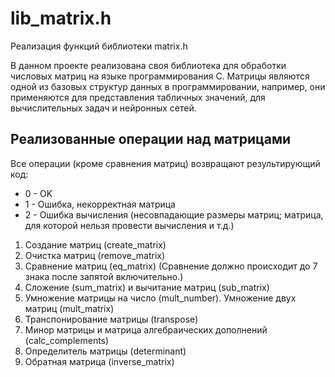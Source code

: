 # lib_matrix.h

Реализация функций библиотеки matrix.h

В данном проекте реализована своя библиотека для обработки числовых матриц на языке программирования С. Матрицы являются одной из базовых структур данных в программировании, например, они применяются для представления табличных значений, для вычислительных задач и нейронных сетей.  


## Реализованные операции над матрицами 

Все операции (кроме сравнения матриц) возвращают результирующий код:  
- 0 - OK
- 1 - Ошибка, некорректная матрица   
- 2 - Ошибка вычисления (несовпадающие размеры матриц; матрица, для которой нельзя провести вычисления и т.д.)

1. Создание матриц (create_matrix)
2. Очистка матриц (remove_matrix)
3. Сравнение матриц (eq_matrix) (Сравнение должно происходит до 7 знака после запятой включительно.)
4. Сложение (sum_matrix) и вычитание матриц (sub_matrix)
5. Умножение матрицы на число (mult_number). Умножение двух матриц (mult_matrix)
6. Транспонирование матрицы (transpose)
7. Минор матрицы и матрица алгебраических дополнений (calc_complements)
8. Определитель матрицы (determinant)
9. Обратная матрица (inverse_matrix)


